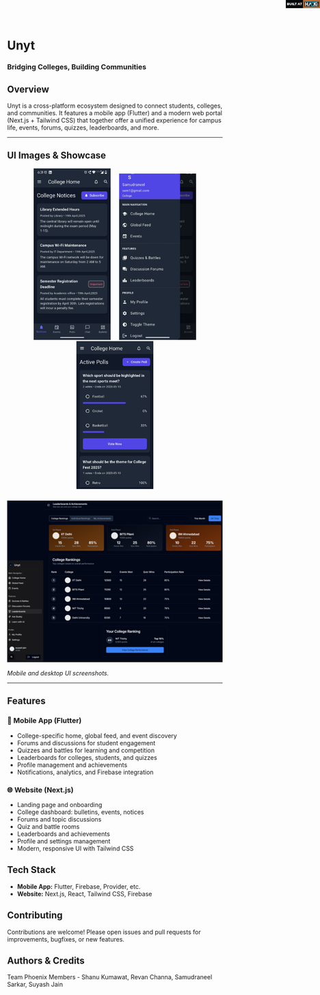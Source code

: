 # Unyt

<div style="position: absolute; top: 0; right: 0;">
  <img src="Github/badge.png" alt="Badge" width="80" />
</div>

### Bridging Colleges, Building Communities

## Overview
Unyt is a cross-platform ecosystem designed to connect students, colleges, and communities. It features a mobile app (Flutter) and a modern web portal (Next.js + Tailwind CSS) that together offer a unified experience for campus life, events, forums, quizzes, leaderboards, and more.

---

## UI Images & Showcase

<div align="center">

<!-- Mobile UI images (side by side) -->
<img src="./Github/WhatsApp Image 2025-04-20 at 6.31.26 AM.jpeg" alt="Mobile UI 1" width="180" style="margin: 0 8px;"/>
<img src="./Github/WhatsApp Image 2025-04-20 at 6.41.49 AM (1).jpeg" alt="Mobile UI 2" width="180" style="margin: 0 8px;"/>
<img src="./Github/WhatsApp Image 2025-04-20 at 6.41.49 AM.jpeg" alt="Mobile UI 3" width="180" style="margin: 0 8px;"/>

<br/>

<!-- Desktop UI image -->
<img src="./Github/Screenshot_20-4-2025_65138_localhost.jpeg" alt="Website Desktop UI" width="540" style="margin-top: 24px;"/>

</div>

*Mobile and desktop UI screenshots.*

---

## Features

### 📱 Mobile App (Flutter)
- College-specific home, global feed, and event discovery
- Forums and discussions for student engagement
- Quizzes and battles for learning and competition
- Leaderboards for colleges, students, and quizzes
- Profile management and achievements
- Notifications, analytics, and Firebase integration

### 🌐 Website (Next.js)
- Landing page and onboarding
- College dashboard: bulletins, events, notices
- Forums and topic discussions
- Quiz and battle rooms
- Leaderboards and achievements
- Profile and settings management
- Modern, responsive UI with Tailwind CSS

## Tech Stack
- **Mobile App:** Flutter, Firebase, Provider, etc.
- **Website:** Next.js, React, Tailwind CSS, Firebase

## Contributing
Contributions are welcome! Please open issues and pull requests for improvements, bugfixes, or new features.

## Authors & Credits
Team Phoenix
Members - Shanu Kumawat, Revan Channa, Samudraneel Sarkar, Suyash Jain
